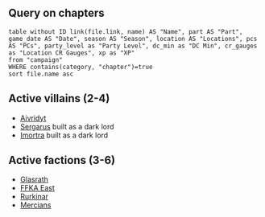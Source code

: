 ## Query on chapters

```dataview
table without ID link(file.link, name) AS "Name", part AS "Part", game_date AS "Date", season AS "Season", location AS "Locations", pcs AS "PCs", party_level as "Party Level", dc_min as "DC Min", cr_gauges as "Location CR Gauges", xp as "XP"
from "campaign"
WHERE contains(category, "chapter")=true
sort file.name asc
```

## Active villains (2-4)

- [Aivridyt](../../npcs/aivridyt.md)
- [Sergarus](../../npcs/sergarus.md) built as a dark lord
- [Imortra](../../npcs/imortra.md) built as a dark lord

## Active factions (3-6)

- [Glasrath](../../factions/glasrath.md)
- [FFKA East](../../factions/ffkaEast.md)
- [Rurkinar](../../factions/rurkinar.md)
- [Mercians](../../factions/mercians.md)
